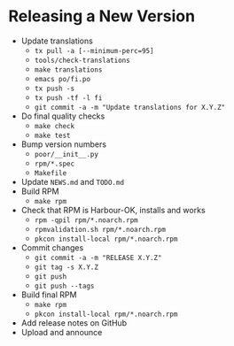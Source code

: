 Releasing a New Version
=======================

* Update translations
    - `tx pull -a [--minimum-perc=95]`
    - `tools/check-translations`
    - `make translations`
    - `emacs po/fi.po`
    - `tx push -s`
    - `tx push -tf -l fi`
    - `git commit -a -m "Update translations for X.Y.Z"`
* Do final quality checks
    - `make check`
    - `make test`
* Bump version numbers
    - `poor/__init__.py`
    - `rpm/*.spec`
    - `Makefile`
* Update `NEWS.md` and `TODO.md`
* Build RPM
    - `make rpm`
* Check that RPM is Harbour-OK, installs and works
    - `rpm -qpil rpm/*.noarch.rpm`
    - `rpmvalidation.sh rpm/*.noarch.rpm`
    - `pkcon install-local rpm/*.noarch.rpm`
* Commit changes
    - `git commit -a -m "RELEASE X.Y.Z"`
    - `git tag -s X.Y.Z`
    - `git push`
    - `git push --tags`
* Build final RPM
    - `make rpm`
    - `pkcon install-local rpm/*.noarch.rpm`
* Add release notes on GitHub
* Upload and announce

